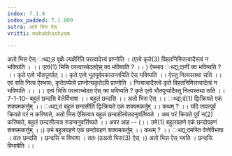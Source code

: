 ```yaml
---
index: 7.1.9
index_padded: 7.1.009
sutra: अतो भिस ऐस्
vritti: mahabhashyam

---
```

 अतो भिस ऐस् ःथ्द्य;ह वृक्षैः ल्पक्षैरिति परत्वादेत्त्वं प्राप्नोति । (एत्वे कृते(3) विहतनिमित्तत्वादैस्त्वं न भविष्यति । ।। एत्वं(1) भिसि परत्वाच्चेदतऐस् क्व भविष्यति ? ।। ) ऐस्भाव ःथ्द्य;दानीं क्व भविष्यति ? ।। कृते एत्वे भौतपूर्व्यात् ।। कृते एत्वे भूतपूर्वमकारान्तमिति ऐस् भविष्यति ।। ऐस्तु नित्यस्तथा सति ।। एवं सति नित्य ऐस्भावः, कृतेऽप्येत्वे प्राप्नोत्यकृतेऽपि प्राप्नोति । नित्यत्वादैस्त्वे कृते विहतनिमित्तत्वादेत्वं न भविष्यति ।। ।। एत्वं भिसि परत्वाच्चेदत ऐस् क्व भविष्यति ? कृते एत्वे भौतपूर्व्यादैस्तु नित्यस्तथा सति ।। 7-1-10- बहुलं छन्दसि वेत्तेर्विभाषा ।। बहुलं छन्दसि ।। अतो भिस ऐस् ।। ःथ्द्य;दं(1) द्विःक्रियते एकं शक्यमकर्त्तुम् ।। ःथ्द्य;दं बहुलं छन्दसीति द्विःक्रियते एकं शक्यमकर्तुम् ।। कथम् ? ।। यदि तावत्पूर्वं क्रियते परं न करिष्यते, अतो भिस ऐसित्यत्र बहुलं छन्दसीत्येतदनुवर्तिष्यते । अथ परं क्रियते पूर्वं न(2) करिष्यते, बहुलं छन्दसीत्यत्र रुडप्यनुवर्त्तिष्यते ।। अपर आह -- (।। उमे(1) बहुलग्रहणे एकं छन्दोग्रहणं शक्यमकर्त्तुम् ।।) उभे बहुलग्रहणे एकं छन्दोग्रहणं शक्यमकर्तुम् ।। कथम् ? ।। ःथ्द्य;दमस्ति वेत्तेर्विभाषा । ततः छन्दसि । छन्दसि च विभाषा । ततः (ठअतो भिस(3) ऐस् ।) अतो भिस ऐस् भवति । छन्दसि विभाषेति ।। 
